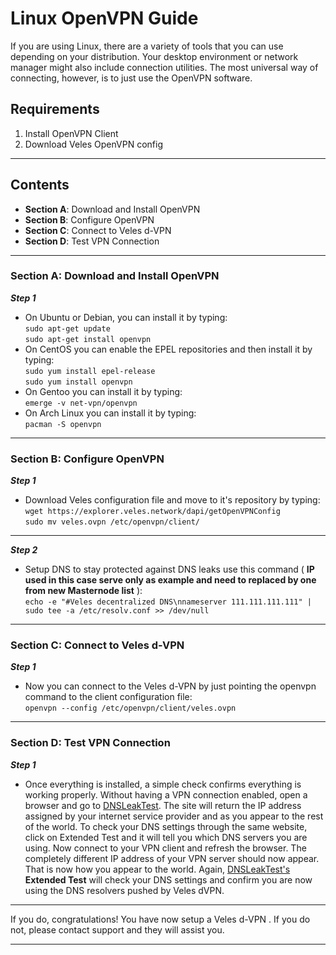 
# Linux OpenVPN Guide 

If you are using Linux, there are a variety of tools that you can use depending on your distribution. Your desktop environment or network manager might also include connection utilities. The most universal way of connecting, however, is to just use the OpenVPN software.

## Requirements
1) Install OpenVPN Client
2) Download Veles OpenVPN config
***

## Contents
* **Section A**: Download and Install OpenVPN
* **Section B**: Configure OpenVPN
* **Section C**: Connect to Veles d-VPN
* **Section D**: Test VPN Connection
***

### Section A: Download and Install OpenVPN

***Step 1***
* On Ubuntu or Debian, you can install it by typing:  
`sudo apt-get update`  
`sudo apt-get install openvpn`  
* On CentOS you can enable the EPEL repositories and then install it by typing:  
`sudo yum install epel-release`  
`sudo yum install openvpn`  
* On Gentoo you can install it by typing:  
`emerge -v net-vpn/openvpn`  
* On Arch Linux you can install it by typing:  
`pacman -S openvpn`  
***

### Section B: Configure OpenVPN 

***Step 1***
* Download Veles configuration file and move to it's repository by typing:  
`wget https://explorer.veles.network/dapi/getOpenVPNConfig`  
`sudo mv veles.ovpn /etc/openvpn/client/`
***

***Step 2***
* Setup DNS to stay protected against DNS leaks use this command ( **IP used in this case serve only as example and need to replaced by one from new Masternode list** ):  
`echo -e "#Veles decentralized DNS\nnameserver 111.111.111.111" | sudo tee -a /etc/resolv.conf >> /dev/null`
***

### Section C: Connect to Veles d-VPN
***Step 1***
* Now you can connect to the Veles d-VPN by just pointing the openvpn command to the client configuration file:  
`openvpn --config /etc/openvpn/client/veles.ovpn`
***

### Section D: Test VPN Connection

***Step 1***
* Once everything is installed, a simple check confirms everything is working properly. Without having a VPN connection enabled, open a browser and go to [DNSLeakTest](https://www.dnsleaktest.com/).
The site will return the IP address assigned by your internet service provider and as you appear to the rest of the world. To check your DNS settings through the same website, click on Extended Test and it will tell you which DNS servers you are using.
Now connect to your VPN client and refresh the browser. The completely different IP address of your VPN server should now appear. That is now how you appear to the world. Again, [DNSLeakTest's](https://www.dnsleaktest.com/) **Extended Test** will check your DNS settings and confirm you are now using the DNS resolvers pushed by Veles dVPN.
***

If you do, congratulations! You have now setup a Veles d-VPN . If you do not, please contact support and they will assist you.  
***
